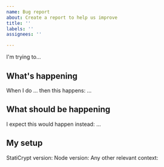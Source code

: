 ```yaml
---
name: Bug report
about: Create a report to help us improve
title: ''
labels: ''
assignees: ''

---
```


I'm trying to...

## What's happening

When I do ... then this happens: ...

## What should be happening

I expect this would happen instead: ...

## My setup

StatiCrypt version:
Node version:
Any other relevant context:
